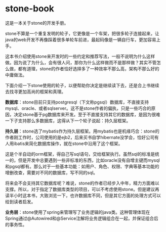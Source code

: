 # stone-book
这是一本关于stone的开发手册。

stone不算是一个重复发明的轮子，它更像是一个车架，把很多轮子连接起来，让java的web开发不再像踩着很多单轮车前进，最起码像是一辆自行车，更加容易上手。

这本书介绍使用stone来开发时的一些约定和推荐写法，一般不说明为什么这样做。因为说了为什么，会有很人问，那你为什么这样做而不是那样做？其实不管怎么做，都有道理，stone的作者恰好选择多了一种效率不那么高，架构不那么好的中庸做法。

下面介绍一下stone使用的轮子，以便帮助你决定是继续读下去，还是合上书继续去找寻更加高尚的框架和真理。

**数据库**：stone目前只支持postgresql（下文称pgsql）数据库，不直接支持mysql、oracle、或者sqlserver。这不是stone作者的偏执，只是一些巧合的原因，决定stone基于pg数据库来开发。至于不直接支持其它的数据库，是因为很难一下子支持那么多数据库，这得从下一个轮子说起：持久层框架。

**持久层**：stone选了mybatis作为持久层框架。用mybatis也是机缘巧合：stone的作者刚工作时，公司使用的是ejb2，后来买书自学hibernate没学会，恰好公司有人用ibatis来简化数据库操作，就在stone中沿用了这个框架。

这是个半自动的orm框架，得自己写sql语句，交给框架执行。虽然sql的标准是统一的，但是开发中总要遇到一些非标准的东西，比如oracle没有自增主键而mysql和pgsql都有。那么对于一些基本功能：如用户、角色、权限、字典等基本功能的增删改查，需要对不同的数据库，写不同的sql。

将来会不会支持其它数据库呢？难说，stone的作者已经步入中年，精力方面难以支撑。所以，对于指定了数据库类型的项目，可以不考虑使用stone。但是建议再读半小时这本书，大致浏览一下，也许数据库不同，但是其它方面的处理方式可以给到读者启发。

**业务层**：stone使用了spring来管理写了业务逻辑的java类。这种管理体现在Spring通过@Autowired和@Service注解将业务逻辑组合在一起，并保证组合后的事务性。